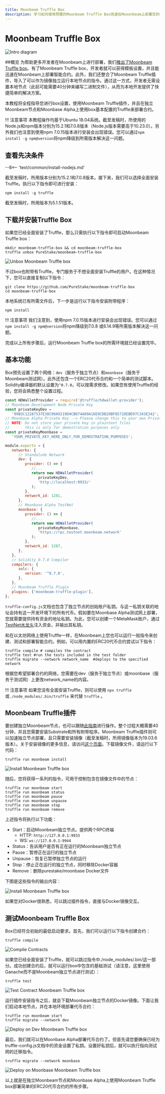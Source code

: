 ```yaml
---
title: Moonbeam Truffle Box
description: 学习如何使用预置的Moonbeam Truffle Box快速在Mooonbeam上部署您的Solidity智能合约。
---
```

# Moonbeam Truffle Box

![Intro diagram](/images/integrations/integrations-trufflebox-banner.png)

##概览
为帮助更多开发者在Moonbeam上进行部署，我们[推出了Moonbeam Truffle box](https://moonbeam.network/announcements/moonbeam-truffle-box-available-solidity-developers/)。有了Moonbeam Truffle box，开发者就可以获得模板设置，并且能迅速在Moonbeam上部署智能合约。此外，我们还整合了Moonbeam Truffle插件，导入了可以作为镜像独立运行本地节点的指令。通过这一方式，开发者无需设置本地节点（此前可能需要40分钟来编写二进制文件），从而为本地开发提供了快捷简单的解决方案。

本教程将全程指导您进行box设置，使用Moonbeam Truffle插件，并且在独立Moonbeam节点和Moonbase Alpha上使用box基本配置的Truffle来部署合约。

!!! 注意事项
    本教程操作均基于Ubuntu 18.04系统。截至发稿时，所使用的Node.js和npm版本分别为15.2.1和7.0.8版本（Node.js版本需要高于10.23.0）。另外我们也注意到使用npm 7.0.15版本进行安装会出现错误。您可以通过`npm install -g npm@version`将npm降级到所需版本解决这一问题。

## 查看先决条件

--8<-- 'text/common/install-nodejs.md'

截至发稿时，所用版本分别为15.2.1和7.0.8版本。接下来，我们可以选择全面安装Truffle。执行以下指令即可进行安装：


```
npm install -g truffle
```

截至发稿时，所用版本为5.1.51版本。

## 下载并安装Truffle Box

如果您已经全面安装了Truffle，那么只需执行以下指令即可启动Moonbeam Truffle box：

```
mkdir moonbeam-truffle-box && cd moonbeam-truffle-box
truffle unbox PureStake/moonbeam-truffle-box
```

![Unbox Moonbeam Truffle box](/images/trufflebox/trufflebox-07.png)

不过box也附带有Truffle，专门服务于不想全面安装Truffle的用户。在这种情况下，您可以直接复制以下指令：

```
git clone https://github.com/PureStake/moonbeam-truffle-box
cd moonbeam-truffle-box
```

本地系统已有所需文件后，下一步是运行以下指令安装附带程序：

```
npm install
```

!!! 注意事项
    我们注意到，使用npm 7.0.15版本进行安装会出现错误。您可以通过`npm install -g npm@version`将npm降级到7.0.8 或6.14.9等所需版本解决这一问题。

完成以上所有步骤后，运行Moonbeam Truffle box的所需环境就已经设置完毕。

## 基本功能

Box预先设置了两个网络：`dev`（服务于独立节点）和`moonbase`（服务于Moonbeam测试网）。此外还包含一个ERC20代币合约和一个简单的测试脚本。Solidity编译器的默认设置为`^0.7.0`，可以按需求修改。如果您有使用Truffle的经验，您将会熟悉整个设置过程。

```js
const HDWalletProvider = require('@truffle/hdwallet-provider');
// Moonbeam Development Node Private Key
const privateKeyDev =
   '99B3C12287537E38C90A9219D4CB074A89A16E9CDB20BF85728EBD97C343E342';
// Moonbase Alpha Private Key --> Please change this to your own Private Key with funds
// NOTE: Do not store your private key in plaintext files
//       this is only for demostration purposes only
const privateKeyMoonbase =
   'YOUR_PRIVATE_KEY_HERE_ONLY_FOR_DEMOSTRATION_PURPOSES';

module.exports = {
   networks: {
      // Standalode Network
      dev: {
         provider: () => {
            //...
            return new HDWalletProvider(
               privateKeyDev,
               'http://localhost:9933/'
            );
         },
         network_id: 1281,
      },
      // Moonbase Alpha TestNet
      moonbase: {
         provider: () => {
            //...
            return new HDWalletProvider(
               privateKeyMoonbase,
               'https://rpc.testnet.moonbeam.network'
            );
         },
         network_id: 1287,
      },
   },
   // Solidity 0.7.0 Compiler
   compilers: {
      solc: {
         version: '^0.7.0',
      },
   },
   // Moonbeam Truffle Plugin
   plugins: ['moonbeam-truffle-plugin'],
};
```

`truffle-config.js`文档也包含了独立节点的创始账户私钥。与这一私钥关联的地址会持有这一开发环境下的所有代币。假如要在Moonbase Alpha测试网上部署，您就需要提供持有资金的地址私钥。为此，您可以创建一个MetaMask账户，通过[TestNet水龙头](/getting-started/testnet/faucet/)注入资金，并输出其私钥。

和在以太坊网络上使用Truffle一样，在Moonbeam上您也可以运行一般指令来创建、测试和部署智能合约。例如，可以用内置的ERC20代币合约尝试以下指令：

```
truffle compile # compiles the contract
truffle test #run the tests included in the test folder
truffle migrate --network network_name  #deploys to the specified network
```

根据您希望部署合约的网络，您需要在dev（服务于独立节点）或moonbase（服务于测试网）上更改network_name的内容。

!!! 注意事项
    如果您没有全面安装Truffle，则可以使用 `npx truffle`或`./node_modules/.bin/truffle` 来代替 `truffle` 。

## Moonbeam Truffle插件

要创建独立Moonbeam节点，也可以跟随[此指南](/getting-started/local-node/setting-up-a-node/)进行操作。整个过程大概需要40分钟，并且您需要安装Substrate和所有附带程序。Moonbeam Truffle插件则可以加速独立节点部署，且只需要安装镜像（截至发稿时，所用镜像版本为19.03.6版本）。关于安装镜像的更多信息，请访问[这个页面](https://docs.docker.com/get-docker/)。下载镜像文件，请运行以下代码：

```
truffle run moonbeam install
```

![Install Moonbeam Truffle box](/images/trufflebox/trufflebox-01.png)


随后，您将获得一系列的指令，可用于控制包含在镜像文件中的节点：

```
truffle run moonbeam start
truffle run moonbeam status
truffle run moonbeam pause
truffle run moonbeam unpause
truffle run moonbeam stop
truffle run moonbeam remove
```

上述指令将执行以下功能：

-  Start：启动Moonbeam独立节点。提供两个RPC终端
      - HTTP: `http://127.0.0.1:9933` 
      - WS: `ws://127.0.0.1:9944`
-  Status：告诉用户是否有正在运行的Moonbeam独立节点
-  Pause：暂停正在运行的独立节点
-  Unpause：恢复已暂停独立节点的运行
-  Stop：停止正在运行的独立节点，同时移除Docker容器
-  Remove：删除purestake/moonbase Docker文件

下图是这些指令的输出内容：

![Install Moonbeam Truffle box](/images/trufflebox/trufflebox-02.png)

如果您对Docker很熟悉，可以跳过插件指令，直接与Docker镜像交互。

## 测试Moonbeam Truffle Box

Box已经符合初始的最低启动要求。首先，我们可以运行以下指令创建合约：

```
truffle compile
```
![Compile Contracts](/images/trufflebox/trufflebox-03.png)

如果您已经全面安装了Truffle，就可以跳过指令中./node_modules/.bin/这一部分。成功创建合约后，就可以运行box中包含的基础测试（请注意，这里使用Ganache而不是Moonbeam独立节点进行测试）：

```
truffle test
```

![Test Contract Moonbeam Truffle box](/images/trufflebox/trufflebox-04.png)

运行插件安装指令之后，就会下载Moonbeam独立节点的Docker镜像。下面让我们启动本地节点，并在本地环境部署代币合约：

```
truffle run moonbeam start
truffle migrate --network dev
```

![Deploy on Dev Moonbeam Truffle box](/images/trufflebox/trufflebox-05.png)

最后，我们就可以在Moonbase Alpha部署代币合约了。但首先请您要确保已经为truffle-config.js文档中的资金设置了私钥。设置好私钥后，就可以执行指向测试网的迁移指令。

```
truffle migrate --network moonbase
```

![Deploy on Moonbase Moonbeam Truffle box](/images/trufflebox/trufflebox-06.png)

以上就是在独立Moonbeam节点和Moonbase Alpha上使用Moonbeam Truffle box部署简单的ERC20代币合约的所有步骤。

